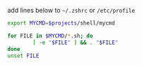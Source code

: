 add  lines below to `~/.zshrc` or `/etc/profile`

```bash
export MYCMD=$projects/shell/mycmd

for FILE in $MYCMD/*.sh; do
		[ -e "$FILE" ] && . "$FILE"
done
unset FILE
```
